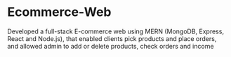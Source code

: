 # Ecommerce-Web
Developed a full-stack E-commerce web using MERN (MongoDB, Express, React and Node.js), that enabled clients pick products and place orders, and allowed admin to add or delete products, check orders and income
